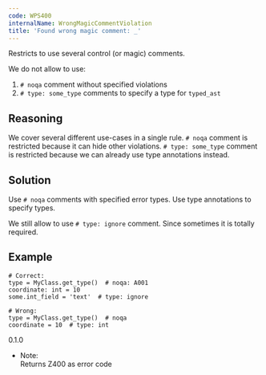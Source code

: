 ```yaml
---
code: WPS400
internalName: WrongMagicCommentViolation
title: 'Found wrong magic comment: _'
---
```


Restricts to use several control (or magic) comments.

We do not allow to use:

1.  `# noqa` comment without specified violations
2.  `# type: some_type` comments to specify a type for `typed_ast`

<!-- end list -->

## Reasoning
We cover several different use-cases in a single rule. `# noqa`
comment is restricted because it can hide other violations. `# type:
some_type` comment is restricted because we can already use type
annotations instead.

## Solution
Use `# noqa` comments with specified error types. Use type
annotations to specify types.

We still allow to use `# type: ignore` comment. Since sometimes it is
totally required.

## Example

    # Correct:
    type = MyClass.get_type()  # noqa: A001
    coordinate: int = 10
    some.int_field = 'text'  # type: ignore
    
    # Wrong:
    type = MyClass.get_type()  # noqa
    coordinate = 10  # type: int

<div class="versionadded">

0.1.0

</div>

  - Note:  
    Returns Z400 as error code